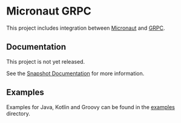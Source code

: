 # Micronaut GRPC

This project includes integration between [Micronaut](http://micronaut.io) and [GRPC](https://grpc.io).

## Documentation

This project is not yet released.

See the [Snapshot Documentation](https://micronaut-projects.github.io/micronaut-grpc/snapshot/guide/index.html) for more information.

## Examples

Examples for Java, Kotlin and Groovy can be found in the [examples](https://github.com/micronaut-projects/micronaut-grpc/tree/master/examples) directory.